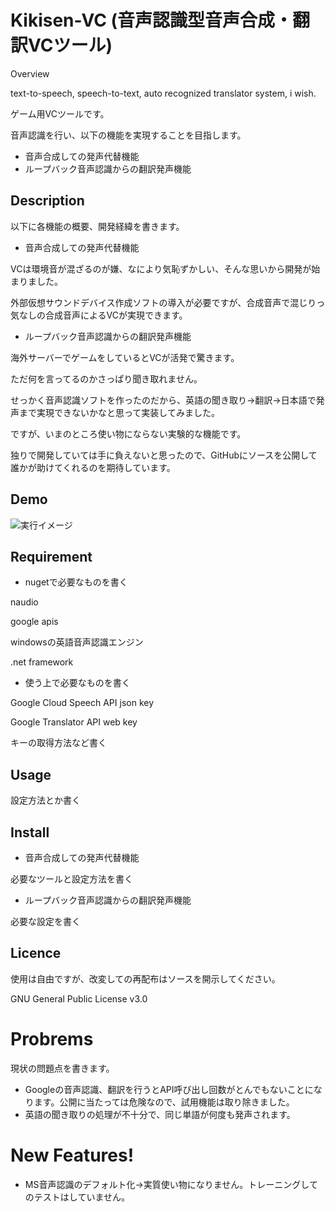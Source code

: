 Kikisen-VC (音声認識型音声合成・翻訳VCツール)
====

Overview

text-to-speech, speech-to-text, auto recognized translator system, i wish.

ゲーム用VCツールです。

音声認識を行い、以下の機能を実現することを目指します。

- 音声合成しての発声代替機能
- ループバック音声認識からの翻訳発声機能

## Description
以下に各機能の概要、開発経緯を書きます。

- 音声合成しての発声代替機能

VCは環境音が混ざるのが嫌、なにより気恥ずかしい、そんな思いから開発が始まりました。

外部仮想サウンドデバイス作成ソフトの導入が必要ですが、合成音声で混じりっ気なしの合成音声によるVCが実現できます。

- ループバック音声認識からの翻訳発声機能

海外サーバーでゲームをしているとVCが活発で驚きます。

ただ何を言ってるのかさっぱり聞き取れません。

せっかく音声認識ソフトを作ったのだから、英語の聞き取り→翻訳→日本語で発声まで実現できないかなと思って実装してみました。

ですが、いまのところ使い物にならない実験的な機能です。

独りで開発していては手に負えないと思ったので、GitHubにソースを公開して誰かが助けてくれるのを期待しています。

## Demo
![実行イメージ](https://github.com/zufall-upon/kikisen-vc/blob/master/imgaes/mainimage.PNG)

## Requirement
- nugetで必要なものを書く

naudio

google apis

windowsの英語音声認識エンジン

.net framework

- 使う上で必要なものを書く

Google Cloud Speech API json key

Google Translator API web key

キーの取得方法など書く

## Usage
設定方法とか書く

## Install
- 音声合成しての発声代替機能

必要なツールと設定方法を書く

- ループバック音声認識からの翻訳発声機能

必要な設定を書く

## Licence
使用は自由ですが、改変しての再配布はソースを開示してください。

GNU General Public License v3.0

# Probrems
現状の問題点を書きます。
- Googleの音声認識、翻訳を行うとAPI呼び出し回数がとんでもないことになります。公開に当たっては危険なので、試用機能は取り除きました。
- 英語の聞き取りの処理が不十分で、同じ単語が何度も発声されます。

# New Features!
- MS音声認識のデフォルト化→実質使い物になりません。トレーニングしてのテストはしていません。
